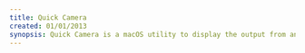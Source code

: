 ```yaml
---
title: Quick Camera
created: 01/01/2013
synopsis: Quick Camera is a macOS utility to display the output from any supported USB web camera. Quick Camera can be used for video conferences or presentations where you need to show an external device to your audience.
---
```

